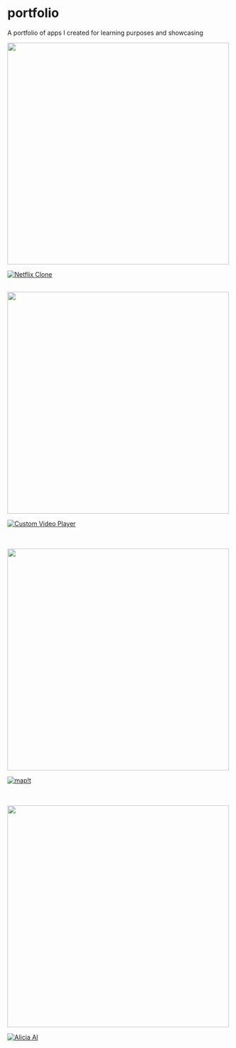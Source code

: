 # portfolio
A portfolio of apps I created for learning purposes and showcasing

<img src="https://github.com/malach1/portfolio/assets/5972850/f299cc56-ea9e-40e7-952d-9fa27251d480" width=500><br>

[![Netflix Clone](https://github.com/malach1/portfolio/assets/5972850/fdd97207-ddd1-4ff9-9432-09e8c4a3f329)]([https://github.com/malach1/portfolio/assets/5972850/fdd97207-ddd1-4ff9-9432-09e8c4a3f329)
<br><br>

<img src="https://github.com/malach1/portfolio/assets/5972850/e8b89cfb-f5ff-4974-bb2a-cecc5feddaf8" width=500><br>

[![Custom Video Player](https://github.com/malach1/portfolio/assets/5972850/2c5d8c35-1934-4b0d-ae4a-50bbbd769835)]([https://github.com/malach1/portfolio/assets/5972850/2c5d8c35-1934-4b0d-ae4a-50bbbd769835)

<br><br>
<img src="https://github.com/malach1/portfolio/assets/5972850/dd7b4aa5-7515-4b36-b29c-bdf44f8459c9" width=500><br>

[![map!t](https://github.com/malach1/portfolio/assets/5972850/dd7b4aa5-7515-4b36-b29c-bdf44f8459c9)]([https://github.com/malach1/portfolio/assets/5972850/dd7b4aa5-7515-4b36-b29c-bdf44f8459c9)

<br><br>
<img src="https://github.com/malach1/portfolio/assets/5972850/a05728c2-0c24-4a3e-a0b9-aa1110b10b31" width=500><br>

[![Alicia AI](https://github.com/malach1/portfolio/assets/5972850/f9b00883-7130-46d5-9792-d3885935132a)]([https://github.com/malach1/portfolio/assets/5972850/f9b00883-7130-46d5-9792-d3885935132a)
